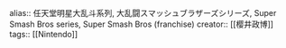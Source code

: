 alias:: 任天堂明星大乱斗系列, 大乱闘スマッシュブラザーズシリーズ, Super Smash Bros series, Super Smash Bros (franchise)
creator:: [[樱井政博]]
tags:: [[Nintendo]]

